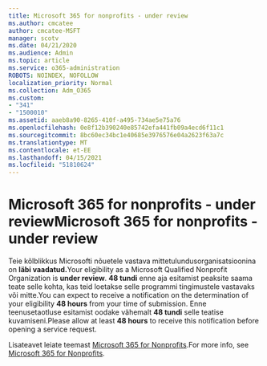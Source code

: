 ```yaml
---
title: Microsoft 365 for nonprofits - under review
ms.author: cmcatee
author: cmcatee-MSFT
manager: scotv
ms.date: 04/21/2020
ms.audience: Admin
ms.topic: article
ms.service: o365-administration
ROBOTS: NOINDEX, NOFOLLOW
localization_priority: Normal
ms.collection: Adm_O365
ms.custom:
- "341"
- "1500010"
ms.assetid: aaeb8a90-8265-410f-a495-734ae5e75a76
ms.openlocfilehash: 0e8f12b390240e85742efa441fb09a4ecd6f11c1
ms.sourcegitcommit: 8bc60ec34bc1e40685e3976576e04a2623f63a7c
ms.translationtype: MT
ms.contentlocale: et-EE
ms.lasthandoff: 04/15/2021
ms.locfileid: "51810624"
---
```

# <a name="microsoft-365-for-nonprofits---under-review"></a><span data-ttu-id="657fc-102">Microsoft 365 for nonprofits - under review</span><span class="sxs-lookup"><span data-stu-id="657fc-102">Microsoft 365 for nonprofits - under review</span></span>

<span data-ttu-id="657fc-103">Teie kõlblikkus Microsofti nõuetele vastava mittetulundusorganisatsioonina on **läbi vaadatud.**</span><span class="sxs-lookup"><span data-stu-id="657fc-103">Your eligibility as a Microsoft Qualified Nonprofit Organization is **under review**.</span></span> <span data-ttu-id="657fc-104">**48 tundi** enne aja esitamist peaksite saama teate selle kohta, kas teid loetakse selle programmi tingimustele vastavaks või mitte.</span><span class="sxs-lookup"><span data-stu-id="657fc-104">You can expect to receive a notification on the determination of your eligibility **48 hours** from your time of submission.</span></span> <span data-ttu-id="657fc-105">Enne teenusetaotluse esitamist oodake vähemalt **48 tundi** selle teatise kuvamiseni.</span><span class="sxs-lookup"><span data-stu-id="657fc-105">Please allow at least **48 hours** to receive this notification before opening a service request.</span></span> 

<span data-ttu-id="657fc-106">Lisateavet leiate teemast [Microsoft 365 for Nonprofits](https://www.microsoft.com/nonprofits/microsoft-365).</span><span class="sxs-lookup"><span data-stu-id="657fc-106">For more info, see [Microsoft 365 for Nonprofits](https://www.microsoft.com/nonprofits/microsoft-365).</span></span> 
